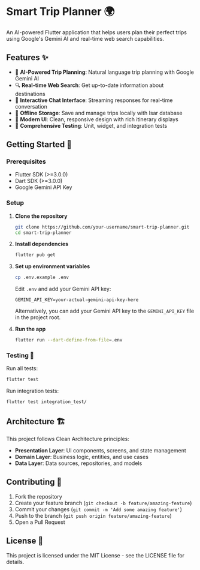 # Smart Trip Planner 🌍

An AI-powered Flutter application that helps users plan their perfect trips using Google's Gemini AI and real-time web search capabilities.

## Features ✨

- 🤖 **AI-Powered Trip Planning**: Natural language trip planning with Google Gemini AI
- 🔍 **Real-time Web Search**: Get up-to-date information about destinations
- 💬 **Interactive Chat Interface**: Streaming responses for real-time conversation
- 💾 **Offline Storage**: Save and manage trips locally with Isar database
- 🎨 **Modern UI**: Clean, responsive design with rich itinerary displays
- 🧪 **Comprehensive Testing**: Unit, widget, and integration tests

## Getting Started 🚀

### Prerequisites

- Flutter SDK (>=3.0.0)
- Dart SDK (>=3.0.0)
- Google Gemini API Key

### Setup

1. **Clone the repository**
   ```bash
   git clone https://github.com/your-username/smart-trip-planner.git
   cd smart-trip-planner
   ```

2. **Install dependencies**
   ```bash
   flutter pub get
   ```

3. **Set up environment variables**
   ```bash
   cp .env.example .env
   ```
   Edit `.env` and add your Gemini API key:
   ```
   GEMINI_API_KEY=your-actual-gemini-api-key-here
   ```
   
   Alternatively, you can add your Gemini API key to the `GEMINI_API_KEY` file in the project root.

4. **Run the app**
   ```bash
   flutter run --dart-define-from-file=.env
   ```

### Testing 🧪

Run all tests:
```bash
flutter test
```

Run integration tests:
```bash
flutter test integration_test/
```

## Architecture 🏗️

This project follows Clean Architecture principles:

- **Presentation Layer**: UI components, screens, and state management
- **Domain Layer**: Business logic, entities, and use cases
- **Data Layer**: Data sources, repositories, and models

## Contributing 🤝

1. Fork the repository
2. Create your feature branch (`git checkout -b feature/amazing-feature`)
3. Commit your changes (`git commit -m 'Add some amazing feature'`)
4. Push to the branch (`git push origin feature/amazing-feature`)
5. Open a Pull Request

## License 📄

This project is licensed under the MIT License - see the LICENSE file for details.
